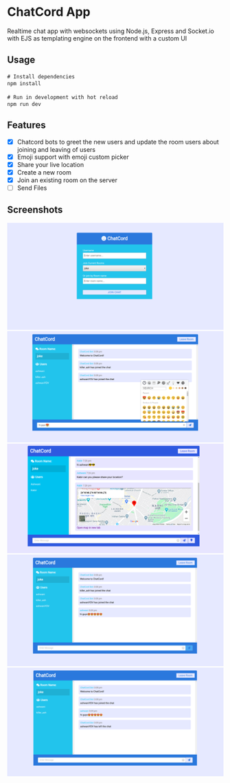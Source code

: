 # ChatCord App
Realtime chat app with websockets using Node.js, Express and Socket.io with EJS as templating engine on the frontend with a custom UI

## Usage
```
# Install dependencies
npm install

# Run in development with hot reload
npm run dev
```

## Features
- [x] Chatcord bots to greet the new users and update the room users about joining and leaving of users
- [x] Emoji support with emoji custom picker
- [x] Share your live location
- [x] Create a new room
- [x] Join an existing room on the server
- [ ] Send Files

## Screenshots
![login screen](./screenshots/4.png)
![chat emoji picker screen](./screenshots/1.png)
![screen](./screenshots/5.png)
![chat screen](./screenshots/2.png)
![screen](./screenshots/3.png)